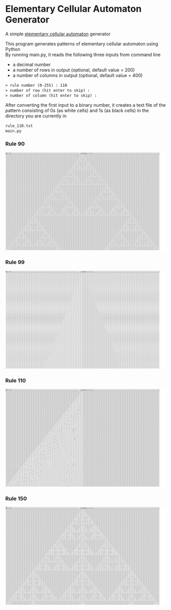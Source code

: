 # Elementary Cellular Automaton Generator
A simple [elementary cellular automaton](https://en.wikipedia.org/wiki/Elementary_cellular_automaton) generator  
  
This program generates patterns of elementary cellular automaton using Python  
By running main.py, it reads the following three inputs from command line
- a decimal number
- a number of rows in output (optional, default value = 200)
- a number of columns in output (optional, default value = 400)
  
```
> rule number (0-255) : 110
> number of row (hit enter to skip) : 
> number of column (hit enter to skip) : 
```
After converting the first input to a binary number, it creates a text file of the pattern consisting of 0s (as white cells) and 1s (as black cells) in the directory you are currently in
```
rule_110.txt
main.py
```  
  
### Rule 90  
![Rule 90](https://github.com/mikako-shirai/Elementary-Cellular-Automaton-Generator/blob/main/images/rule_90.png)  

### Rule 99  
![Rule 99](https://github.com/mikako-shirai/Elementary-Cellular-Automaton-Generator/blob/main/images/rule_99.png)  

### Rule 110  
![Rule 110](https://github.com/mikako-shirai/Elementary-Cellular-Automaton-Generator/blob/main/images/rule_110.png)  

### Rule 150  
![Rule 150](https://github.com/mikako-shirai/Elementary-Cellular-Automaton-Generator/blob/main/images/rule_150.png)  
